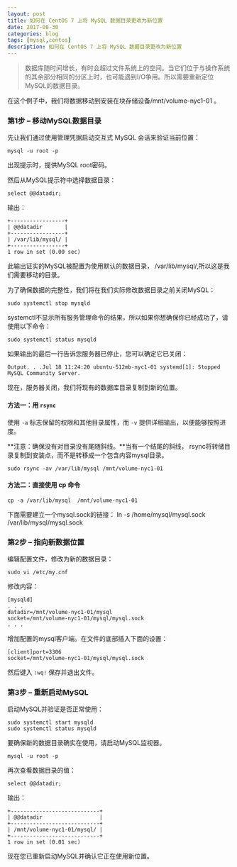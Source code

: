 ```yaml
---
layout: post
title: 如何在 CentOS 7 上将 MySQL 数据目录更改为新位置
date: 2017-08-30
categories: blog
tags: [mysql,centos]
description: 如何在 CentOS 7 上将 MySQL 数据目录更改为新位置
---
```


> 数据库随时间增长，有时会超过文件系统上的空间。当它们位于与操作系统的其余部分相同的分区上时，也可能遇到I/O争用。所以需要重新定位MySQL的数据目录。

在这个例子中，我们将数据移动到安装在块存储设备/mnt/volume-nyc1-01 。 

### 第1步 – 移动MySQL数据目录

先让我们通过使用管理凭据启动交互式 MySQL 会话来验证当前位置：

	mysql -u root -p

出现提示时，提供MySQL root密码。

然后从MySQL提示符中选择数据目录：

	select @@datadir;

输出：

	+-----------------+
	| @@datadir       |
	+-----------------+
	| /var/lib/mysql/ |
	+-----------------+
	1 row in set (0.00 sec)

此输出证实的MySQL被配置为使用默认的数据目录， /var/lib/mysql/,所以这是我们需要移动的目录。

为了确保数据的完整性，我们将在我们实际修改数据目录之前关闭MySQL：

	sudo systemctl stop mysqld

systemctl不显示所有服务管理命令的结果，所以如果你想确保你已经成功了，请使用以下命令：

	sudo systemctl status mysqld

如果输出的最后一行告诉您服务器已停止，您可以确定它已关闭：

	Output. . .Jul 18 11:24:20 ubuntu-512mb-nyc1-01 systemd[1]: Stopped MySQL Community Server.

现在，服务器关闭，我们将现有的数据库目录复制到新的位置。

#### 方法一：用 `rsync`

使用 `-a` 标志保留的权限和其他目录属性，而 `-v` 提供详细输出，以便能够按照进度。

**注意：确保没有对目录没有尾随斜线。**当有一个结尾的斜线， rsync将转储目录复制到安装点，而不是转移成一个包含内容mysql目录。

	sudo rsync -av /var/lib/mysql /mnt/volume-nyc1-01

#### 方法二：直接使用 cp 命令

	cp -a /var/lib/mysql  /mnt/volume-nyc1-01


下面需要建立一个mysql.sock的链接：
ln -s /home/mysql/mysql.sock /var/lib/mysql/mysql.sock


### 第2步 – 指向新数据位置

编辑配置文件，修改为新的数据目录：

	sudo vi /etc/my.cnf

修改内容：

	[mysqld]
	. . .
	datadir=/mnt/volume-nyc1-01/mysql
	socket=/mnt/volume-nyc1-01/mysql/mysql.sock
	. . .

增加配置的mysql客户端。在文件的底部插入下面的设置：

	[client]port=3306
	socket=/mnt/volume-nyc1-01/mysql/mysql.sock

然后键入 `:wq!` 保存并退出文件。

### 第3步 – 重新启动MySQL

启动MySQL并验证是否正常使用：

	sudo systemctl start mysqld
	sudo systemctl status mysqld

要确保新的数据目录确实在使用，请启动MySQL监视器。

	mysql -u root -p

再次查看数据目录的值：

	select @@datadir;

输出：

	+----------------------------+
	| @@datadir                  |
	+----------------------------+
	| /mnt/volume-nyc1-01/mysql/ |
	+----------------------------+
	1 row in set (0.01 sec)

现在您已重新启动MySQL并确认它正在使用新位置。
